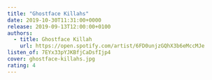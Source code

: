 ```yaml
---
title: "Ghostface Killahs"
date: 2019-10-30T11:31:00+0000
release: 2019-09-13T12:00:00+0100
authors:
  - title: Ghostface Killah
    url: https://open.spotify.com/artist/6FD0unjzGQhX3b6eMccMJe
listen_of: 7EYx33pYJKBfjCaDsfIjp4
cover: ghostface-killahs.jpg
rating: 4
---
```

